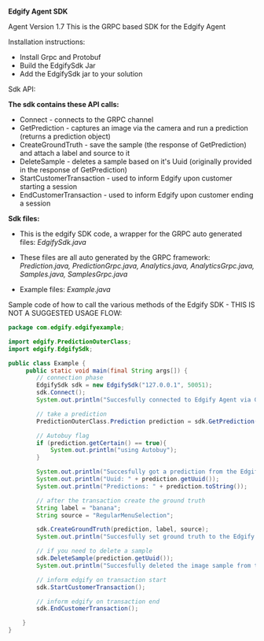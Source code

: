 **Edgify Agent SDK**

Agent Version 1.7
This is the GRPC based SDK for the Edgify Agent

Installation instructions:
* Install Grpc and Protobuf
* Build the EdgifySdk Jar
* Add the EdgifySdk jar to your solution

Sdk API:

**The sdk contains these API calls:**
* Connect - connects to the GRPC channel
* GetPrediction - captures an image via the camera and run a prediction (returns a prediction object)
* CreateGroundTruth - save the sample (the response of GetPrediction) and attach a label and source to it
* DeleteSample - deletes a sample based on it's Uuid (originally provided in the response of GetPrediction)
* StartCustomerTransaction - used to inform Edgify upon customer starting a session
* EndCustomerTransaction - used to inform Edgify upon customer ending a session

**Sdk files:**
* This is the edgify SDK code, a wrapper for the GRPC auto generated files:
*EdgifySdk.java*
* These files are all auto generated by the GRPC framework:
*Prediction.java, PredictionGrpc.java, Analytics.java, AnalyticsGrpc.java, Samples.java, SamplesGrpc.java*

* Example files:
*Example.java*

Sample code of how to call the various methods of the Edgify SDK - THIS IS NOT A SUGGESTED USAGE FLOW:

```java
package com.edgify.edgifyexample;

import edgify.PredictionOuterClass;
import edgify.EdgifySdk;

public class Example {
     public static void main(final String args[]) {
        // connection phase
        EdgifySdk sdk = new EdgifySdk("127.0.0.1", 50051);
        sdk.Connect();
        System.out.println("Succesfully connected to Edgify Agent via GRPC");

        // take a prediction
        PredictionOuterClass.Prediction prediction = sdk.GetPrediction("Main");

        // Autobuy flag
        if (prediction.getCertain() == true){
            System.out.println("using Autobuy");
        }

        System.out.println("Succesfully got a prediction from the Edgify Agent");
        System.out.println("Uuid: " + prediction.getUuid());
        System.out.println("Predictions: " + prediction.toString());

        // after the transaction create the ground truth
        String label = "banana";
        String source = "RegularMenuSelection";

        sdk.CreateGroundTruth(prediction, label, source);
        System.out.println("Succesfully set ground truth to the Edgify Agent");

        // if you need to delete a sample
        sdk.DeleteSample(prediction.getUuid());
        System.out.println("Succesfully deleted the image sample from the Edgify Agent");

        // inform edgify on transaction start
        sdk.StartCustomerTransaction();

        // inform edgify on transaction end
        sdk.EndCustomerTransaction();

    }
}
```
